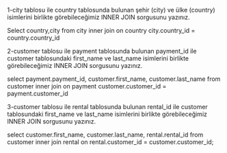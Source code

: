 
1-city tablosu ile country tablosunda bulunan şehir (city) ve ülke (country) isimlerini birlikte görebileceğimiz INNER JOIN sorgusunu yazınız.
  
  Select country,city from city
  inner join on country city.country_id = country.country_id

2-customer tablosu ile payment tablosunda bulunan payment_id ile customer tablosundaki first_name ve last_name isimlerini birlikte görebileceğimiz INNER JOIN sorgusunu yazınız.
  
  select payment.payment_id, customer.first_name, customer.last_name from customer
  inner join on payment customer.customer_id = payment.customer_id

3-customer tablosu ile rental tablosunda bulunan rental_id ile customer tablosundaki first_name ve last_name isimlerini birlikte görebileceğimiz INNER JOIN sorgusunu yazınız.
  
  select customer.first_name, customer.last_name, rental.rental_id from customer
  inner join rental on rental.customer_id = customer.customer_id;
